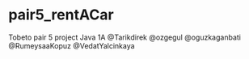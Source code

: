 # pair5_rentACar
Tobeto pair 5 project Java 1A
@Tarikdirek
@ozgegul
@oguzkaganbati
@RumeysaaKopuz
@VedatYalcinkaya
